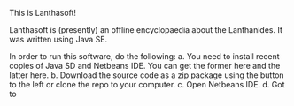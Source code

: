 This is Lanthasoft!

Lanthasoft is (presently) an offline encyclopaedia about the Lanthanides. It was written using Java SE.

In order to run this software, do the following:
a. You need to install recent copies of Java SD and Netbeans IDE. You can get the former here and the latter here.
b. Download the source code as a zip package using the button to the left or clone the repo to your computer.
c. Open Netbeans IDE.
d. Got to 
